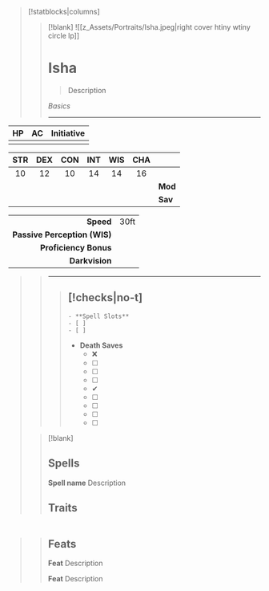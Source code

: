> [!statblocks|columns] 
> 
>> [!blank] 
>> ![[z_Assets/Portraits/Isha.jpeg|right cover htiny wtiny circle lp]]
>> # Isha 
>>  > Description 
>> 
>> *Basics* 
>> 
>> --- 
| HP | AC | Initiative | 
|:---:|:---:|:---:| 
| | | | 
>> 
| STR | DEX | CON | INT | WIS | CHA | | 
|:---:|:---:|:---:|:---:|:---:|:---:|:--- | 
|10|12|10|14|14|16||
| | | | | | | **Mod** |
| | | | | | | **Sav** |
>> 
| | |
| ---:|:--- |
| **Speed** |30ft|
| **Passive Perception (WIS)** | |
| **Proficiency Bonus** | |
| **Darkvision** | |
>> 
>> ---
>> 
>>> [!checks|no-t] 
>>> - 
>>> 	- **Spell Slots** 
>>> 	- [ ] 
>>> 	- [ ] 
>>> - **Death Saves** 
>>> 	- ❌ 
>>> 	- [ ] 
>>> 	- [ ] 
>>> 	- [ ] 
>>> 	- ✔ 
>>> 	- [ ] 
>>> 	- [ ] 
>>> 	- [ ] 
>>> 	- [ ] 
>>
>
>
>> [!blank] 
>> ## Spells
>> **Spell name**
>> Description
>> 
>> ## Traits 
| | | 
| --- | --- | 
>> 
>> ## Feats 
>> 
>> **Feat** 
>> Description 
>> 
>> **Feat** 
>> Description